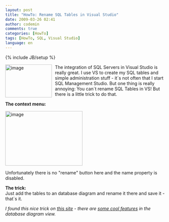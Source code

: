 ```yaml
---
layout: post
title: "HowTo: Rename SQL Tables in Visual Studio"
date: 2009-03-26 02:41
author: codemin
comments: true
categories: [HowTo]
tags: [HowTo, SQL, Visual Studio]
language: en
---
```

{% include JB/setup %}
<p><a href="{{BASE_PATH}}/assets/wp-images-en/image79.png"><img style="border-top-width: 0px; border-left-width: 0px; border-bottom-width: 0px; margin: 0px 10px 0px 0px; border-right-width: 0px" height="104" alt="image" src="{{BASE_PATH}}/assets/wp-images-en/image-thumb90.png" width="147" align="left" border="0" /></a>The integration of SQL Servers in Visual Studio is really great. I use VS to create my SQL tables and simple administration stuff - it&#180;s not often that I start SQL Management Studio. But one thing is really annoying: You can&#180;t rename SQL Tables in VS! But there is a little trick to do that.</p> 
<!--more-->
  <p><strong>The context menu:</strong></p>  <p><a href="{{BASE_PATH}}/assets/wp-images-en/image80.png"><img style="border-top-width: 0px; border-left-width: 0px; border-bottom-width: 0px; border-right-width: 0px" height="172" alt="image" src="{{BASE_PATH}}/assets/wp-images-en/image-thumb95.png" width="244" border="0" /></a> </p>  <p>Unfortunately there is no &quot;rename&quot; button here and the name property is disabled.</p>  <p><strong>The trick:</strong>     <br />Just add the tables to an database diagram and rename it there and save it - that&#180;s it.</p>  <p><em>I found this nice trick on <a href="http://www.bbits.co.uk/blog/archive/2006/03/15/7660.aspx">this site</a> - there are <a href="http://code-inside.de/blog-in/2009/02/20/howto-create-sql-table-relationships-via-dragndrop/">some cool features</a> in the database diagram view. </em></p>
